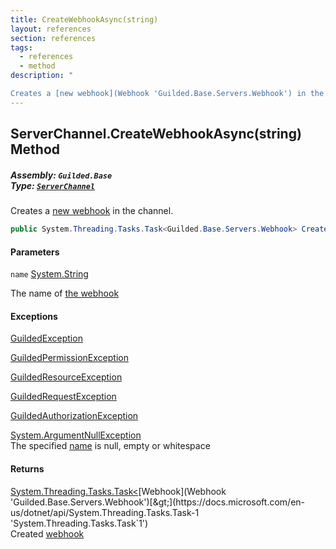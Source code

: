 ```yaml
---
title: CreateWebhookAsync(string)
layout: references
section: references
tags:
  - references
  - method
description: "

Creates a [new webhook](Webhook 'Guilded.Base.Servers.Webhook') in the channel."
---
```


## ServerChannel.CreateWebhookAsync(string) Method
##### **Assembly:** `Guilded.Base`<br/>**Type:** [`ServerChannel`](ServerChannel 'Guilded.Base.Servers.ServerChannel')

Creates a [new webhook](Webhook 'Guilded.Base.Servers.Webhook') in the channel.

```csharp
public System.Threading.Tasks.Task<Guilded.Base.Servers.Webhook> CreateWebhookAsync(string name);
```
#### Parameters

<a name='Guilded.Base.Servers.ServerChannel.CreateWebhookAsync(string).name'></a>

`name` [System.String](https://docs.microsoft.com/en-us/dotnet/api/System.String 'System.String')

The name of [the webhook](Webhook 'Guilded.Base.Servers.Webhook')

#### Exceptions

[GuildedException](GuildedException 'Guilded.Base.GuildedException')

[GuildedPermissionException](GuildedPermissionException 'Guilded.Base.GuildedPermissionException')

[GuildedResourceException](GuildedResourceException 'Guilded.Base.GuildedResourceException')

[GuildedRequestException](GuildedRequestException 'Guilded.Base.GuildedRequestException')

[GuildedAuthorizationException](GuildedAuthorizationException 'Guilded.Base.GuildedAuthorizationException')

[System.ArgumentNullException](https://docs.microsoft.com/en-us/dotnet/api/System.ArgumentNullException 'System.ArgumentNullException')  
The specified [name](ServerChannel.CreateWebhookAsync(string)#Guilded.Base.Servers.ServerChannel.CreateWebhookAsync(string).name 'Guilded.Base.Servers.ServerChannel.CreateWebhookAsync(string).name') is null, empty or whitespace

#### Returns
[System.Threading.Tasks.Task&lt;](https://docs.microsoft.com/en-us/dotnet/api/System.Threading.Tasks.Task-1 'System.Threading.Tasks.Task`1')[Webhook](Webhook 'Guilded.Base.Servers.Webhook')[&gt;](https://docs.microsoft.com/en-us/dotnet/api/System.Threading.Tasks.Task-1 'System.Threading.Tasks.Task`1')  
Created [webhook](Webhook 'Guilded.Base.Servers.Webhook')
